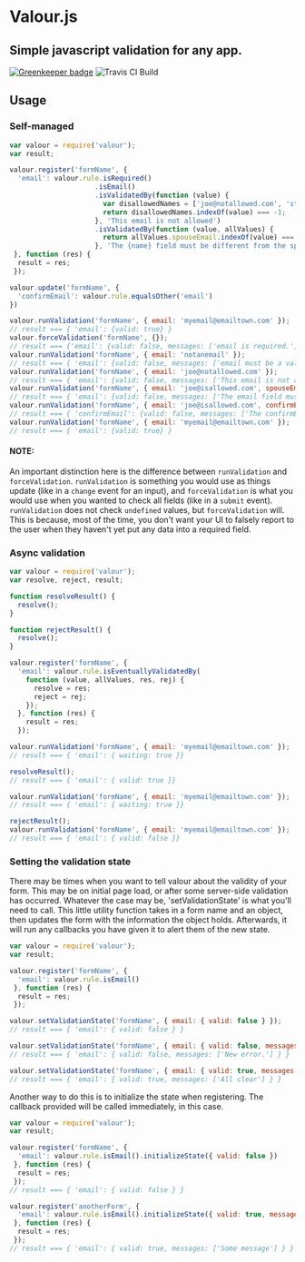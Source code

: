 Valour.js
===


## Simple javascript validation for any app.

[![Greenkeeper badge](https://badges.greenkeeper.io/stevematney/valour.svg)](https://greenkeeper.io/)
![Travis CI Build](https://travis-ci.org/stevematney/valour.svg?branch=master)

Usage
--

### Self-managed
```javascript
var valour = require('valour');
var result;

valour.register('formName', {
  'email': valour.rule.isRequired()
                     .isEmail()
                     .isValidatedBy(function (value) {
                       var disallowedNames = ['joe@notallowed.com', 'steve@isnotavailable.com', 'donotallow@anything.com'];
                       return disallowedNames.indexOf(value) === -1;
                     }, 'This email is not allowed')
                     .isValidatedBy(function (value, allValues) {
                       return allValues.spouseEmail.indexOf(value) === -1;
                     }, 'The {name} field must be different from the spouse email.')
 }, function (res) {
  result = res;
 });

valour.update('formName', {
  'confirmEmail': valour.rule.equalsOther('email')
})

valour.runValidation('formName', { email: 'myemail@emailtown.com' });
// result === { 'email': {valid: true} }
valour.forceValidation('formName', {});
// result === {'email': {valid: false, messages: ['email is required.']}}
valour.runValidation('formName', { email: 'notanemail' });
// result === { 'email': {valid: false, messages: ['email must be a valid email address']} }
valour.runValidation('formName', { email: 'joe@notallowed.com' });
// result === { 'email': {valid: false, messages: ['This email is not allowed']} }
valour.runValidation('formName', { email: 'joe@isallowed.com', spouseEmail: 'joe@istallowed.com' });
// result === { 'email': {valid: false, messages: ['The email field must be different from the spouse email.']} }
valour.runValidation('formName', { email: 'joe@isallowed.com', confirmEmail: 'joe@isnotallowed.com' });
// result === { 'confirmEmail': {valid: false, messages: ['The confirmEmail field must be equal to email.']} }
valour.runValidation('formName', { email: 'myemail@emailtown.com' });
// result === { 'email': {valid: true} }
```

#### NOTE:
An important distinction here is the difference between `runValidation` and `forceValidation`. `runValidation` is something you would use as things update (like in a `change` event for an input), and `forceValidation` is what you would use when you wanted to check all fields (like in a `submit` event). `runValidation` does not check `undefined` values, but `forceValidation` will. This is because, most of the time, you don't want your UI to falsely report to the user when they haven't yet put any data into a required field.

### Async validation

```javascript
var valour = require('valour');
var resolve, reject, result;

function resolveResult() {
  resolve();
}

function rejectResult() {
  resolve();
}

valour.register('formName', {
  'email': valour.rule.isEventuallyValidatedBy(
    function (value, allValues, res, rej) {
      resolve = res;
      reject = rej;
    });
  }, function (res) {
    result = res;
  });

valour.runValidation('formName', { email: 'myemail@emailtown.com' });
// result === { 'email': { waiting: true }}

resolveResult();
// result === { 'email': { valid: true }}

valour.runValidation('formName', { email: 'myemail@emailtown.com' });
// result === { 'email': { waiting: true }}

rejectResult();
valour.runValidation('formName', { email: 'myemail@emailtown.com' });
// result === { 'email': { valid: false }}
```
### Setting the validation state
There may be times when you want to tell valour about the validity of your form.  This may be on initial page load, or after some server-side validation has occurred.  Whatever the case may be, 'setValidationState' is what you'll need to call.  This little utility function takes 
in a form name and an object, then updates the form with the information the object holds.  Afterwards, it will run any callbacks you have given it to alert them of the new state.

```javascript
var valour = require('valour');
var result;

valour.register('formName', {
  'email': valour.rule.isEmail()
 }, function (res) {
  result = res;
 });

valour.setValidationState('formName', { email: { valid: false } });
// result === { 'email': { valid: false } }

valour.setValidationState('formName', { email: { valid: false, messages: ['New error.'] } });
// result === { 'email': { valid: false, messages: ['New error.'] } }

valour.setValidationState('formName', { email: { valid: true, messages: ['All clear'] } });
// result === { 'email': { valid: true, messages: ['All clear'] } }
```

Another way to do this is to initialize the state when registering.  The callback provided will be called immediately, in this case.

```javascript
var valour = require('valour');
var result;

valour.register('formName', {
  'email': valour.rule.isEmail().initializeState({ valid: false })
 }, function (res) {
  result = res;
 });
// result === { 'email': { valid: false } }

valour.register('anotherForm', {
  'email': valour.rule.isEmail().initializeState({ valid: true, messages: ['Some message'] })
 }, function (res) {
  result = res;
 });
// result === { 'email': { valid: true, messages: ['Some message'] } }

```
